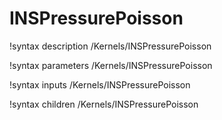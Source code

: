 # INSPressurePoisson

!syntax description /Kernels/INSPressurePoisson

!syntax parameters /Kernels/INSPressurePoisson

!syntax inputs /Kernels/INSPressurePoisson

!syntax children /Kernels/INSPressurePoisson
